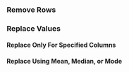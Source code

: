 ### Remove Rows

### Replace Values

#### Replace Only For Specified Columns

#### Replace Using Mean, Median, or Mode
